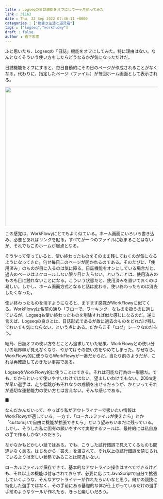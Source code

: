 ```yaml
---
title : Logseqの日誌機能をオフにして一ヶ月使ってみた
link : 31163
date : Thu, 22 Sep 2022 07:46:11 +0000
categories : ["物書き生活と道具箱"]
tags : ["logseq","workflowy"]
draft : false
author : 倉下忠憲
---
```


ふと思いたち、Logseqの「日誌」機能をオフにしてみた。特に理由はない。なんとなくそういう使い方をしたらどうなるかが気になっただけだ。

日誌機能をオフにすると、毎日自動的にその日のページが作成されることがなくなる。代わりに、指定したページ（ファイル）が毎回ホーム画面として表示される。

<a href="https://rashita.net/blog/?attachment_id=31164" rel="attachment wp-att-31164"><img src="https://rashita.net/blog/wp-content/uploads/2022/09/50f94cc54a24070ccb23b8b3364f4411-700x501.png" alt="" width="640" height="458" class="alignnone size-large wp-image-31164" /></a>

この感覚は、WorkFlowyにとてもよく似ている。ホーム画面にいろいろ書き込み、必要とあればリンクを貼る。すべてが一つのファイルに収まることはないが、それでもこのホームが起点となる。

そうやって使っていると、使い終わったものをそのまま残しておくのが気になるようになってきた。何せ毎日このページが開かれるのである。そのたびに、「使用済み」のものが目に入るのは気に障る。日誌機能をオンにしている場合だと、過去のページはスクロールしない限り目に入らない。ということは、使用済みのものも目に触れないことになる。こういう状態だと、使用済みを置いておくのは易しい。しかし、ホーム画面方式となると話は変わる。使い終わったものは消去したくなった。

使い終わったものを消すようになると、ますます感覚がWorkFlowyに似てくる。WorkFlowyは名前の通り「フローで、ワーキング」なものを扱うのに適しているが、Logseqも使い終わったものを削除すれば似た感じになるのだ。逆に言えば、Logseqの良さとは、日誌形式であるが故に過去のものをどれだけ残しておいても気にならない、という点にある。だからこそ「ログ」シークなのだろう。

結局、日誌オフの使い方をとことん追求していた結果、WorkFlowyとの使い分けの境界線が見えなくなり、やがてはその使い方をやめてしまった。なぜなら、WorkFlowy的に使うならWorkFlowyが一番だからだ。当たり前のようだが、これは再確認しておきたい事実である。

LogseqをWorkFlowy的に使うことはできる。それは可能な行為の一形態だ。でも、だからといって使いやすいわけではない。望ましいわけでもない。200m走が早い選手は、走り幅跳びもそれなりの成績を出せるだろうが、かといってそれが適切な運動能力の使い方とは言えない。そんな感じである。

■

なんだかんだいって、やっぱり私がアウトライナーで扱いたい情報はWorkFlowyが適している。一方で、「ローカルファイルが使えたら」とか「custom.jsで自由に機能が拡張できたら」という望みもいまだに残っている。しかし、そうした私に固有の願いをすべて実現するツールは、最終的には私自身の手で作るしかないのだろう。

なかなかもどかしい話ではある。でも、こうした試行錯誤で見えてくるものも間違いなくある。はじめから「答え」を渡されて、それ以上の試行錯誤を禁じられているよりは楽しい状態であることは間違いない。

ローカルファイルで保存できて、基本的なアウトライン操作はすべてできるけども、それ以上の機能は付与されておらず、必要に応じてJavaScriptで自分で拡張していくような、そんなアウトライナーが作れたらいいなと思う。何かの競技に特化した選手ではなく、その手前にある基礎的な体が仕上がっているだけの選手手前のようなツールが作れたら、きっと楽しいだろう。